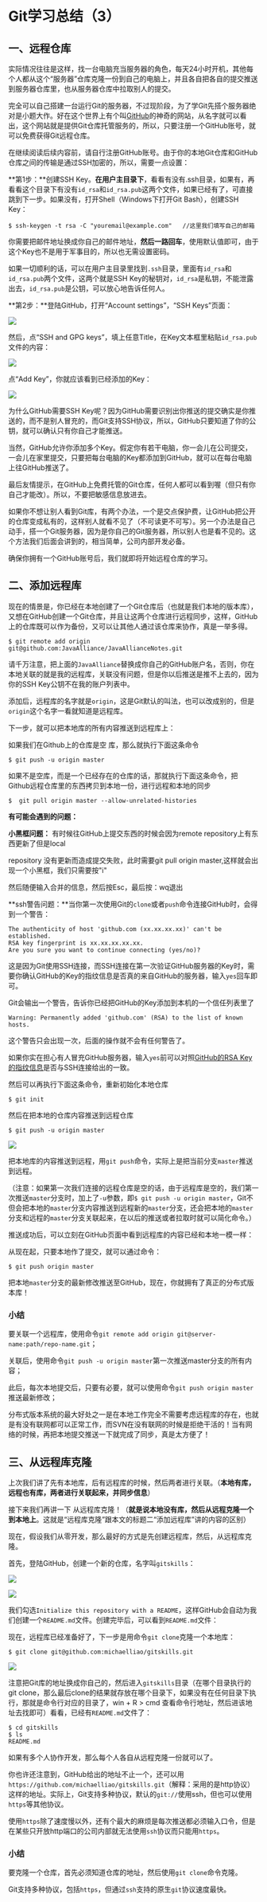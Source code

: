 #  Git学习总结（3）

## 一、远程仓库

实际情况往往是这样，找一台电脑充当服务器的角色，每天24小时开机，其他每个人都从这个“服务器”仓库克隆一份到自己的电脑上，并且各自把各自的提交推送到服务器仓库里，也从服务器仓库中拉取别人的提交。

完全可以自己搭建一台运行Git的服务器，不过现阶段，为了学Git先搭个服务器绝对是小题大作。好在这个世界上有个叫[GitHub](https://github.com/)的神奇的网站，从名字就可以看出，这个网站就是提供Git仓库托管服务的，所以，只要注册一个GitHub账号，就可以免费获得Git远程仓库。

在继续阅读后续内容前，请自行注册GitHub账号。由于你的本地Git仓库和GitHub仓库之间的传输是通过SSH加密的，所以，需要一点设置：

**第1步：**创建SSH Key。**在用户主目录下**，看看有没有.ssh目录，如果有，再看看这个目录下有没有`id_rsa`和`id_rsa.pub`这两个文件，如果已经有了，可直接跳到下一步。如果没有，打开Shell（Windows下打开Git Bash），创建SSH Key：

```
$ ssh-keygen -t rsa -C "youremail@example.com"   //这里我们填写自己的邮箱
```

你需要把邮件地址换成你自己的邮件地址，**然后一路回车**，使用默认值即可，由于这个Key也不是用于军事目的，所以也无需设置密码。

如果一切顺利的话，可以在用户主目录里找到`.ssh`目录，里面有`id_rsa`和`id_rsa.pub`两个文件，这两个就是SSH Key的秘钥对，`id_rsa`是私钥，不能泄露出去，`id_rsa.pub`是公钥，可以放心地告诉任何人。



**第2步：**登陆GitHub，打开“Account settings”，“SSH Keys”页面：

![](https://javaalliance.oss-cn-shenzhen.aliyuncs.com/img/20190517114215.png)

然后，点“SSH and GPG keys”，填上任意Title，在Key文本框里粘贴`id_rsa.pub`文件的内容：

![](https://javaalliance.oss-cn-shenzhen.aliyuncs.com/img/20190517114345.png)

点“Add Key”，你就应该看到已经添加的Key：

![](https://javaalliance.oss-cn-shenzhen.aliyuncs.com/img/20190517114754.png)

为什么GitHub需要SSH Key呢？因为GitHub需要识别出你推送的提交确实是你推送的，而不是别人冒充的，而Git支持SSH协议，所以，GitHub只要知道了你的公钥，就可以确认只有你自己才能推送。

当然，GitHub允许你添加多个Key。假定你有若干电脑，你一会儿在公司提交，一会儿在家里提交，只要把每台电脑的Key都添加到GitHub，就可以在每台电脑上往GitHub推送了。

最后友情提示，在GitHub上免费托管的Git仓库，任何人都可以看到喔（但只有你自己才能改）。所以，不要把敏感信息放进去。

如果你不想让别人看到Git库，有两个办法，一个是交点保护费，让GitHub把公开的仓库变成私有的，这样别人就看不见了（不可读更不可写）。另一个办法是自己动手，搭一个Git服务器，因为是你自己的Git服务器，所以别人也是看不见的。这个方法我们后面会讲到的，相当简单，公司内部开发必备。

确保你拥有一个GitHub账号后，我们就即将开始远程仓库的学习。



##  二、添加远程库

现在的情景是，你已经在本地创建了一个Git仓库后（也就是我们本地的版本库），又想在GitHub创建一个Git仓库，并且让这两个仓库进行远程同步，这样，GitHub上的仓库既可以作为备份，又可以让其他人通过该仓库来协作，真是一举多得。

```
$ git remote add origin git@github.com:JavaAlliance/JavaAllianceNotes.git
```

请千万注意，把上面的`JavaAlliance`替换成你自己的GitHub账户名，否则，你在本地关联的就是我的远程库，关联没有问题，但是你以后推送是推不上去的，因为你的SSH Key公钥不在我的账户列表中。

添加后，远程库的名字就是`origin`，这是Git默认的叫法，也可以改成别的，但是`origin`这个名字一看就知道是远程库。

下一步，就可以把本地库的所有内容推送到远程库上：

如果我们在Github上的仓库是空 库，那么就执行下面这条命令

```
$ git push -u origin master
```

如果不是空库，而是一个已经存在的仓库的话，那就执行下面这条命令，把Github远程仓库里的东西拷贝到本地一份，进行远程和本地的同步

```
$  git pull origin master --allow-unrelated-histories
```

**有可能会遇到的问题：** 

**小黑框问题：** 有时候往GitHub上提交东西的时候会因为remote repository上有东西更新了但是local

repository 没有更新而造成提交失败，此时需要git pull origin master,这样就会出现一个小黑框，我们只需要按"i"

然后随便输入合并的信息，然后按Esc，最后按：wq退出

**ssh警告问题：**当你第一次使用Git的`clone`或者`push`命令连接GitHub时，会得到一个警告：

```
The authenticity of host 'github.com (xx.xx.xx.xx)' can't be established.
RSA key fingerprint is xx.xx.xx.xx.xx.
Are you sure you want to continue connecting (yes/no)?
```

这是因为Git使用SSH连接，而SSH连接在第一次验证GitHub服务器的Key时，需要你确认GitHub的Key的指纹信息是否真的来自GitHub的服务器，输入`yes`回车即可。

Git会输出一个警告，告诉你已经把GitHub的Key添加到本机的一个信任列表里了

```
Warning: Permanently added 'github.com' (RSA) to the list of known hosts.
```

这个警告只会出现一次，后面的操作就不会有任何警告了。

如果你实在担心有人冒充GitHub服务器，输入`yes`前可以对照[GitHub的RSA Key的指纹信息](https://help.github.com/articles/what-are-github-s-ssh-key-fingerprints/)是否与SSH连接给出的一致。



然后可以再执行下面这条命令，重新初始化本地仓库

```
$ git init
```

  然后在把本地的仓库内容推送到远程仓库

```
$ git push -u origin master
```

![](https://javaalliance.oss-cn-shenzhen.aliyuncs.com/img/20190517145017.png)

把本地库的内容推送到远程，用`git push`命令，实际上是把当前分支`master`推送到远程。

（注意：如果第一次我们连接的远程仓库是空的话，由于远程库是空的，我们第一次推送`master`分支时，加上了`-u`参数，即`$ git push -u origin master`，Git不但会把本地的`master`分支内容推送到远程新的`master`分支，还会把本地的`master`分支和远程的`master`分支关联起来，在以后的推送或者拉取时就可以简化命令。）



推送成功后，可以立刻在GitHub页面中看到远程库的内容已经和本地一模一样：

从现在起，只要本地作了提交，就可以通过命令：

```
$ git push origin master
```

把本地`master`分支的最新修改推送至GitHub，现在，你就拥有了真正的分布式版本库！



### 小结

要关联一个远程库，使用命令`git remote add origin git@server-name:path/repo-name.git`；

关联后，使用命令`git push -u origin master`第一次推送master分支的所有内容；

此后，每次本地提交后，只要有必要，就可以使用命令`git push origin master`推送最新修改；

分布式版本系统的最大好处之一是在本地工作完全不需要考虑远程库的存在，也就是有没有联网都可以正常工作，而SVN在没有联网的时候是拒绝干活的！当有网络的时候，再把本地提交推送一下就完成了同步，真是太方便了！



##  三、从远程库克隆

上次我们讲了先有本地库，后有远程库的时候，然后两者进行关联。（**本地有库，远程也有库，两者进行关联起来，并同步信息**）

接下来我们再讲一下 从远程库克隆！（**就是说本地没有库，然后从远程克隆一个到本地上**。这就是“远程库克隆”跟本文的标题二“添加远程库”讲的内容的区别）

现在，假设我们从零开发，那么最好的方式是先创建远程库，然后，从远程库克隆。

首先，登陆GitHub，创建一个新的仓库，名字叫`gitskills`：

![](https://javaalliance.oss-cn-shenzhen.aliyuncs.com/img/20190517151554.png)

![](https://javaalliance.oss-cn-shenzhen.aliyuncs.com/img/20190517151650.png)

我们勾选`Initialize this repository with a README`，这样GitHub会自动为我们创建一个`README.md`文件。创建完毕后，可以看到`README.md`文件：



现在，远程库已经准备好了，下一步是用命令`git clone`克隆一个本地库：

```
$ git clone git@github.com:michaelliao/gitskills.git
```

![](https://javaalliance.oss-cn-shenzhen.aliyuncs.com/img/20190517152007.png)

注意把Git库的地址换成你自己的，然后进入`gitskills`目录（在哪个目录执行的git clone，那么最后clone的结果就存放在哪个目录下，如果没有在任何目录下执行，那就是命令行对应的目录了，win + R > cmd 查看命令行地址，然后进该地址去找即可）看看，已经有`README.md`文件了：

```
$ cd gitskills
$ ls
README.md
```

如果有多个人协作开发，那么每个人各自从远程克隆一份就可以了。

你也许还注意到，GitHub给出的地址不止一个，还可以用`https://github.com/michaelliao/gitskills.git`（解释：采用的是http协议）这样的地址。实际上，Git支持多种协议，默认的`git://`使用ssh，但也可以使用`https`等其他协议。

使用`https`除了速度慢以外，还有个最大的麻烦是每次推送都必须输入口令，但是在某些只开放http端口的公司内部就无法使用`ssh`协议而只能用`https`。

### 小结

要克隆一个仓库，首先必须知道仓库的地址，然后使用`git clone`命令克隆。

Git支持多种协议，包括`https`，但通过`ssh`支持的原生`git`协议速度最快。